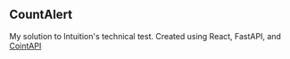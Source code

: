 ## CountAlert
My solution to Intuition's technical test.
Created using React, FastAPI, and [CointAPI](https://docs.coinapi.io)